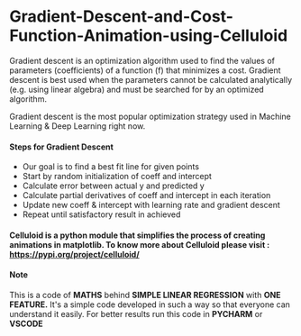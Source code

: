 # Gradient-Descent-and-Cost-Function-Animation-using-Celluloid
Gradient descent is an optimization algorithm used to find the values of parameters (coefficients) of a function (f) that minimizes a cost. Gradient descent is best used when the parameters cannot be calculated analytically (e.g. using linear algebra) and must be searched for by an optimized algorithm.

Gradient descent is the most popular optimization strategy used in Machine Learning & Deep Learning right now.


#### Steps for Gradient Descent
- Our goal is to find a best fit line for given points
- Start by random initialization of coeff and intercept
- Calculate error between actual y and predicted y
- Calculate partial derivatives of coeff and intercept in each iteration
- Update new coeff & intercept with learning rate and gradient descent
- Repeat until satisfactory result in achieved

#### Celluloid is a python module that simplifies the process of creating animations in matplotlib. To know more about Celluloid please visit : https://pypi.org/project/celluloid/

#### Note
This is a code of <b>MATHS</b> behind <b>SIMPLE LINEAR REGRESSION</b> with <b>ONE FEATURE.</b> It's a simple code developed in such a way so that everyone can understand it easily. For better results run this code in <b>PYCHARM</b> or <b>VSCODE</b>
